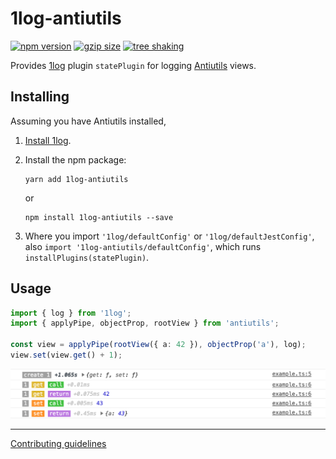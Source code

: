# 1log-antiutils

[![npm version](https://img.shields.io/npm/v/1log-antiutils.svg?style=flat&color=brightgreen)](https://github.com/ivan7237d/1log-antiutils)
[![gzip size](https://badgen.net/bundlephobia/minzip/1log-antiutils?color=green)](https://bundlephobia.com/result?p=1log-antiutils)
[![tree shaking](https://badgen.net/bundlephobia/tree-shaking/1log-antiutils)](https://bundlephobia.com/result?p=1log-antiutils)

Provides [1log](https://github.com/ivan7237d/1log) plugin `statePlugin` for logging [Antiutils](https://github.com/ivan7237d/antiutils) views.

## Installing

Assuming you have Antiutils installed,

1. [Install 1log](https://github.com/ivan7237d/1log#installing).

2. Install the npm package:

   ```
   yarn add 1log-antiutils
   ```

   or

   ```
   npm install 1log-antiutils --save
   ```

3. Where you import `'1log/defaultConfig'` or `'1log/defaultJestConfig'`, also `import '1log-antiutils/defaultConfig'`, which runs `installPlugins(statePlugin)`.

## Usage

```ts
import { log } from '1log';
import { applyPipe, objectProp, rootView } from 'antiutils';

const view = applyPipe(rootView({ a: 42 }), objectProp('a'), log);
view.set(view.get() + 1);
```

<img src="https://github.com/ivan7237d/1log-antiutils/raw/master/images/view.png" alt="screenshot">

---

[Contributing guidelines](https://github.com/ivan7237d/antiutils/blob/master/.github/CONTRIBUTING.md)
